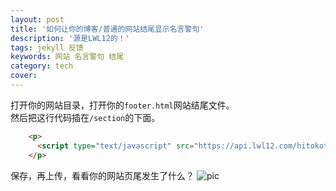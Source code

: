 ```yaml
---
layout: post
title: '如何让你的博客/普通的网站结尾显示名言警句'
description: '源是LWL12的！'
tags: jekyll 反馈
keywords: 网站 名言警句 结尾 
category: tech
cover: 
---
```

打开你的网站目录，打开你的`footer.html`网站结尾文件。  
然后把这行代码插在`/section`的下面。
```html
    <p>
      <script type="text/javascript" src="https://api.lwl12.com/hitokoto/main/get?encode=js&charset=utf-8"></script><div id="lwlhitokoto"><script>lwlhitokoto()</script></div>
    </p>
```
保存，再上传，看看你的网站页尾发生了什么？
![pic](https://gitee.com/srsyrzz/repository/raw/master/blogfile/h2of/2018-06-27%2018-21-37%20%E7%9A%84%E5%B1%8F%E5%B9%95%E6%88%AA%E5%9B%BE.png)
